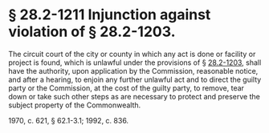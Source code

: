 # § 28.2-1211 Injunction against violation of § 28.2-1203.

<p>The circuit court of the city or county in which any act is done or facility or project is found, which is unlawful under the provisions of § <a href='http://law.lis.virginia.gov/vacode/28.2-1203/'>28.2-1203</a>, shall have the authority, upon application by the Commission, reasonable notice, and after a hearing, to enjoin any further unlawful act and to direct the guilty party or the Commission, at the cost of the guilty party, to remove, tear down or take such other steps as are necessary to protect and preserve the subject property of the Commonwealth.</p><p>1970, c. 621, § 62.1-3.1; 1992, c. 836.</p>